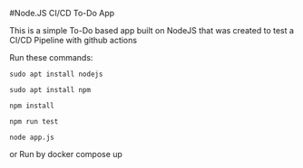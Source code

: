 #Node.JS CI/CD To-Do App

This is a simple To-Do based app built on NodeJS
that was created to test a CI/CD Pipeline with github actions

Run these commands:

`sudo apt install nodejs`

`sudo apt install npm`

`npm install`

`npm run test`

`node app.js`

or Run by docker compose up

